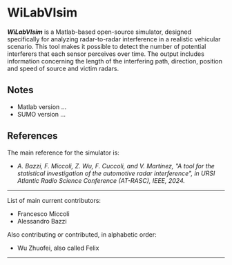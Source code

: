 # WiLabVIsim

**_WiLabVIsim_** is a Matlab-based open-source simulator, designed specifically for analyzing radar-to-radar interference in a realistic vehicular scenario. This tool makes it possible to detect the number of potential interferers that each sensor perceives over time. 
The output includes information concerning the length of the interfering path, direction, position and speed of source and victim radars.


## Notes
- Matlab version ...
- SUMO version ...

## References
The main reference for the simulator is:

- _A. Bazzi, F. Miccoli, Z. Wu, F. Cuccoli, and V. Martinez, "A tool for
  the statistical investigation of the automotive radar interference", in URSI
  Atlantic Radio Science Conference (AT-RASC), IEEE, 2024._

-------------------------------------------------------------
List of main current contributors:
- Francesco Miccoli
- Alessandro Bazzi

Also contributing or contributed, in alphabetic order:
- Wu Zhuofei, also called Felix
-------------------------------------------------------------
